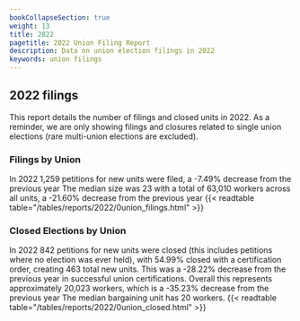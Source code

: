 ```yaml
---
bookCollapseSection: true
weight: 13
title: 2022
pagetitle: 2022 Union Filing Report
description: Data on union election filings in 2022
keywords: union filings
---
```


## 2022 filings

This report details the number of filings and closed units in 2022. As a reminder, we are only showing filings and closures related to single union elections (rare multi-union elections are excluded).

### Filings by Union
In 2022 1,259 petitions for new units were filed, a -7.49% decrease from the previous year The median size was 23 with a total of 63,010 workers across all units, a -21.60% decrease from the previous year
{{< readtable table="/tables/reports/2022/0union_filings.html" >}}

### Closed Elections by Union
In 2022 842 petitions for new units were closed (this includes petitions where no election was ever held), with 54.99% closed with a certification order, creating 463 total new units. This was a -28.22% decrease from the previous year in successful union certifications. Overall this represents approximately 20,023 workers, which is a -35.23% decrease from the previous year The median bargaining unit has 20 workers.
{{< readtable table="/tables/reports/2022/0union_closed.html" >}}
